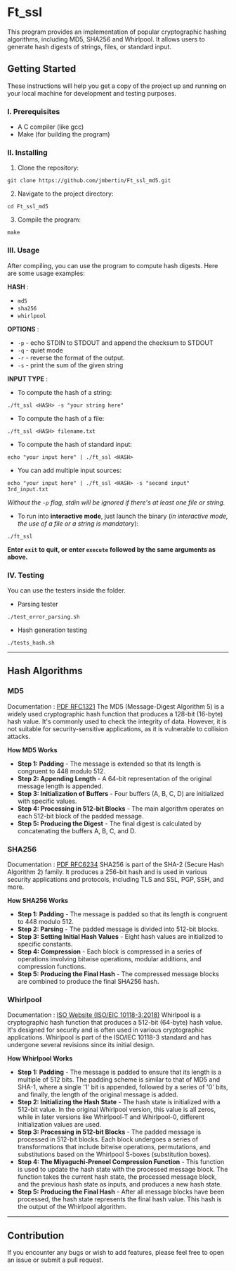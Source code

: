 # Ft_ssl

This program provides an implementation of popular cryptographic hashing algorithms, including MD5, SHA256 and Whirlpool. It allows users to generate hash digests of strings, files, or standard input.

## Getting Started
These instructions will help you get a copy of the project up and running on your local machine for development and testing purposes.

### I. Prerequisites
- A C compiler (like gcc)
- Make (for building the program)

### II. Installing

1. Clone the repository:
````
git clone https://github.com/jmbertin/Ft_ssl_md5.git
````

2. Navigate to the project directory:
````
cd Ft_ssl_md5
````

3. Compile the program:
````
make
````

### III. Usage
After compiling, you can use the program to compute hash digests. Here are some usage examples:

**HASH** :
- ``md5``
- ``sha256``
- ``whirlpool``

**OPTIONS** :
- ``-p`` - echo STDIN to STDOUT and append the checksum to STDOUT
- ``-q`` - quiet mode
- ``-r`` - reverse the format of the output.
- ``-s`` - print the sum of the given string

**INPUT TYPE** :
- To compute the hash of a string:
````
./ft_ssl <HASH> -s "your string here"
````
- To compute the hash of a file:
````
./ft_ssl <HASH> filename.txt
````
- To compute the hash of standard input:
````
echo "your input here" | ./ft_ssl <HASH>
````
- You can add multiple input sources:
````
echo "your input here" | ./ft_ssl <HASH> -s "second input" 3rd_input.txt
````
*Without the ``-p`` flag, stdin will be ignored if there's at least one file or string.*

- To run into **interactive mode**, just launch the binary (*in interactive mode, the use of a file or a string is mandatory*):
````
./ft_ssl
````
**Enter ``exit`` to quit, or enter ``execute`` followed by the same arguments as above.**


### IV. Testing

You can use the testers inside the folder.

- Parsing tester
````
./test_error_parsing.sh
````

- Hash generation testing
````
./tests_hash.sh
````

----

## Hash Algorithms

### MD5

Documentation : [PDF RFC1321](./documentation/MD5-RFC1321.pdf)
The MD5 (Message-Digest Algorithm 5) is a widely used cryptographic hash function that produces a 128-bit (16-byte) hash value. It's commonly used to check the integrity of data. However, it is not suitable for security-sensitive applications, as it is vulnerable to collision attacks.

**How MD5 Works**
- **Step 1: Padding** - The message is extended so that its length is congruent to 448 modulo 512.
- **Step 2: Appending Length** - A 64-bit representation of the original message length is appended.
- **Step 3: Initialization of Buffers** - Four buffers (A, B, C, D) are initialized with specific values.
- **Step 4: Processing in 512-bit Blocks** - The main algorithm operates on each 512-bit block of the padded message.
- **Step 5: Producing the Digest** - The final digest is calculated by concatenating the buffers A, B, C, and D.

### SHA256
Documentation : [PDF RFC6234](./documentation/SHA256-RFC6234.pdf)
SHA256 is part of the SHA-2 (Secure Hash Algorithm 2) family. It produces a 256-bit hash and is used in various security applications and protocols, including TLS and SSL, PGP, SSH, and more.

**How SHA256 Works**
- **Step 1: Padding** - The message is padded so that its length is congruent to 448 modulo 512.
- **Step 2: Parsing** - The padded message is divided into 512-bit blocks.
- **Step 3: Setting Initial Hash Values** - Eight hash values are initialized to specific constants.
- **Step 4: Compression** - Each block is compressed in a series of operations involving bitwise operations, modular additions, and compression functions.
- **Step 5: Producing the Final Hash** - The compressed message blocks are combined to produce the final SHA256 hash.


### Whirlpool
Documentation : [ISO Website (ISO/EIC 10118-3:2018)](https://www.iso.org/fr/standard/67116.html)
Whirlpool is a cryptographic hash function that produces a 512-bit (64-byte) hash value. It's designed for security and is often used in various cryptographic applications. Whirlpool is part of the ISO/IEC 10118-3 standard and has undergone several revisions since its initial design.

**How Whirlpool Works**
- **Step 1: Padding** - The message is padded to ensure that its length is a multiple of 512 bits. The padding scheme is similar to that of MD5 and SHA-1, where a single '1' bit is appended, followed by a series of '0' bits, and finally, the length of the original message is added.
- **Step 2: Initializing the Hash State** - The hash state is initialized with a 512-bit value. In the original Whirlpool version, this value is all zeros, while in later versions like Whirlpool-T and Whirlpool-0, different initialization values are used.
- **Step 3: Processing in 512-bit Blocks** - The padded message is processed in 512-bit blocks. Each block undergoes a series of transformations that include bitwise operations, permutations, and substitutions based on the Whirlpool S-boxes (substitution boxes).
- **Step 4: The Miyaguchi-Preneel Compression Function** - This function is used to update the hash state with the processed message block. The function takes the current hash state, the processed message block, and the previous hash state as inputs, and produces a new hash state.
- **Step 5: Producing the Final Hash** - After all message blocks have been processed, the hash state represents the final hash value. This hash is the output of the Whirlpool algorithm.

----

## Contribution
If you encounter any bugs or wish to add features, please feel free to open an issue or submit a pull request.
